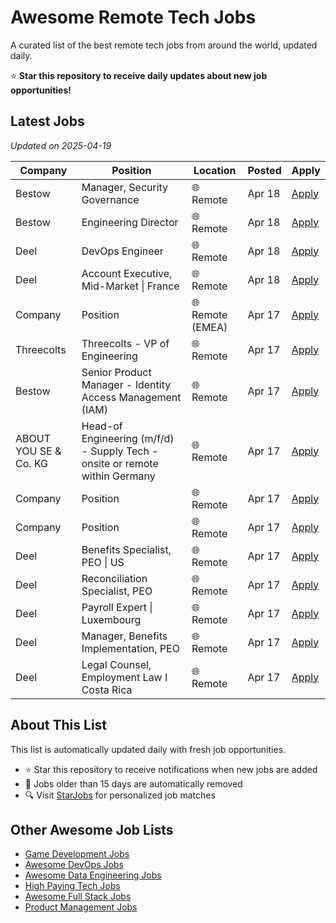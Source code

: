 # Awesome Remote Tech Jobs

A curated list of the best remote tech jobs from around the world, updated daily.

⭐ **Star this repository to receive daily updates about new job opportunities!**

## Latest Jobs

*Updated on 2025-04-19*

| Company | Position | Location | Posted | Apply |
| ------- | -------- | -------- | ------ | ------ |
| Bestow | Manager, Security Governance | 🌐 Remote | Apr 18 | [Apply](https://starjobs.dev/jobs/e2af3b1dd78246bfb0cc866e9fbd247e?utm=github) |
| Bestow | Engineering Director | 🌐 Remote | Apr 18 | [Apply](https://starjobs.dev/jobs/d32f381c24ec4bf6b197ae9725b2e226?utm=github) |
| Deel |  DevOps Engineer | 🌐 Remote | Apr 18 | [Apply](https://starjobs.dev/jobs/fa956847db6d49e8bddbac94a0f5f85c?utm=github) |
| Deel | Account Executive, Mid-Market \| France | 🌐 Remote | Apr 18 | [Apply](https://starjobs.dev/jobs/dd82ec8c7b474241baf9fe34cdb63a31?utm=github) |
| Company | Position | 🌐 Remote (EMEA) | Apr 17 | [Apply](https://starjobs.dev/jobs/78c30faffcc447fda7d7d16cd287c291?utm=github) |
| Threecolts | Threecolts - VP of Engineering | 🌐 Remote | Apr 17 | [Apply](https://starjobs.dev/jobs/05116f7bd060406585db0c719568c0ba?utm=github) |
| Bestow | Senior Product Manager - Identity Access Management (IAM) | 🌐 Remote | Apr 17 | [Apply](https://starjobs.dev/jobs/e9729f49d90e4d3f8f0659b00e044368?utm=github) |
| ABOUT YOU SE & Co. KG | Head-of Engineering (m/f/d) - Supply Tech - onsite or remote within Germany | 🌐 Remote | Apr 17 | [Apply](https://starjobs.dev/jobs/256e639d561b4641a75cf8655cf740dd?utm=github) |
| Company | Position | 🌐 Remote | Apr 17 | [Apply](https://starjobs.dev/jobs/e19f30080d0e4bb0b528ed72165bb7b3?utm=github) |
| Company | Position | 🌐 Remote | Apr 17 | [Apply](https://starjobs.dev/jobs/91899019dea246a698ae497aba066663?utm=github) |
| Deel | Benefits Specialist, PEO \| US | 🌐 Remote | Apr 17 | [Apply](https://starjobs.dev/jobs/b1de2b66d152406bbe78f1b71cc19dc3?utm=github) |
| Deel | Reconciliation Specialist, PEO | 🌐 Remote | Apr 17 | [Apply](https://starjobs.dev/jobs/cb29c33c19d94feb825a1f84399a6784?utm=github) |
| Deel | Payroll Expert \| Luxembourg | 🌐 Remote | Apr 17 | [Apply](https://starjobs.dev/jobs/ef477d46b6c44b0894924824c87d6391?utm=github) |
| Deel | Manager, Benefits Implementation, PEO | 🌐 Remote | Apr 17 | [Apply](https://starjobs.dev/jobs/6d45bab42325447fa0abaab4091d4adc?utm=github) |
| Deel | Legal Counsel, Employment Law I Costa Rica  | 🌐 Remote | Apr 17 | [Apply](https://starjobs.dev/jobs/d30faa56a1674118b092c59fe48ade44?utm=github) |


## About This List

This list is automatically updated daily with fresh job opportunities.

* ⭐ Star this repository to receive notifications when new jobs are added
* 🔄 Jobs older than 15 days are automatically removed
* 🔍 Visit [StarJobs](https://starjobs.dev?utm=github) for personalized job matches

## Other Awesome Job Lists

* [Game Development Jobs](https://github.com/bansalnagesh/game-development-jobs)
* [Awesome DevOps Jobs](https://github.com/bansalnagesh/awesome-devops-jobs)
* [Awesome Data Engineering Jobs](https://github.com/bansalnagesh/awesome-data-jobs)
* [High Paying Tech Jobs](https://github.com/bansalnagesh/high-paying-tech-jobs)
* [Awesome Full Stack Jobs](https://github.com/bansalnagesh/awesome-fullstack-jobs)
* [Product Management Jobs](https://github.com/bansalnagesh/product-management-jobs)

